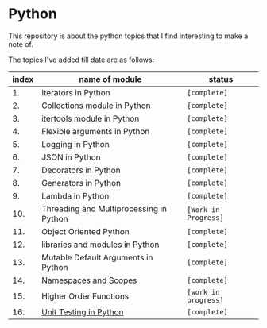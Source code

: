 # Python

This repository is about the python topics that I find interesting to make a note of.

The topics I've added till date are as follows:

| index | name of module                                     | status               |
| ----- | -------------------------------------------------- | -------------------- |
| 1.    | Iterators in Python                                | `[complete]`         |
| 2.    | Collections module in Python                       | `[complete]`         |
| 3.    | itertools module in Python                         | `[complete]`         |
| 4.    | Flexible arguments in Python                       | `[complete]`         |
| 5.    | Logging in Python                                  | `[complete]`         |
| 6.    | JSON in Python                                     | `[complete]`         |
| 7.    | Decorators in Python                               | `[complete]`         |
| 8.    | Generators in Python                               | `[complete]`         |
| 9.    | Lambda in Python                                   | `[complete]`         |
| 10.   | Threading and Multiprocessing in Python            | `[Work in Progress]` |
| 11.   | Object Oriented Python                             | `[complete]`         |
| 12.   | libraries and modules in Python                    | `[complete]`         |
| 13.   | Mutable Default Arguments in Python                | `[complete]`         |
| 14.   | Namespaces and Scopes                              | `[complete]`         |
| 15.   | Higher Order Functions                             | `[work in progress]` |
| 16.   | [Unit Testing in Python](./unit-testing/README.md) | `[complete]`         |
